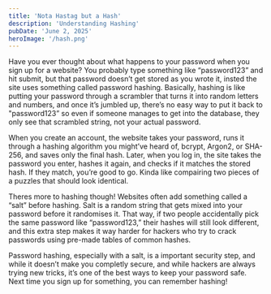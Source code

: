 ```yaml
---
title: 'Nota Hastag but a Hash'
description: 'Understanding Hashing'
pubDate: 'June 2, 2025'
heroImage: '/hash.png'
---
```


Have you ever thought about what happens to your password when you sign up for a website? You probably type something like “password123” and hit submit, but that password doesn’t get stored as you wrote it, insted the site uses something called password hashing. Basically, hashing is like putting your password through a scrambler that turns it into random letters and numbers, and once it’s jumbled up, there’s no easy way to put it back to "password123” so even if someone manages to get into the database, they only see that scrambled string, not your actual password.

When you create an account, the website takes your password, runs it through a hashing algorithm you might’ve heard of, bcrypt, Argon2, or SHA-256, and saves only the final hash. Later, when you log in, the site takes the password you enter, hashes it again, and checks if it matches the stored hash. If they match, you’re good to go. Kinda like compairing two pieces of a puzzles that should look identical.

Theres more to hashing though! Websites often add something called a “salt” before hashing. Salt is a random string that gets mixed into your password before it randomises it. That way, if two people accidentally pick the same password like “password123,” their hashes will still look different, and this extra step makes it way harder for hackers who try to crack passwords using pre-made tables of common hashes.

Password hashing, especially with a salt, is a important security step, and while it doesn’t make you completly secure, and while hackers are always trying new tricks, it’s one of the best ways to keep your password safe. Next time you sign up for something, you can remember hashing!








